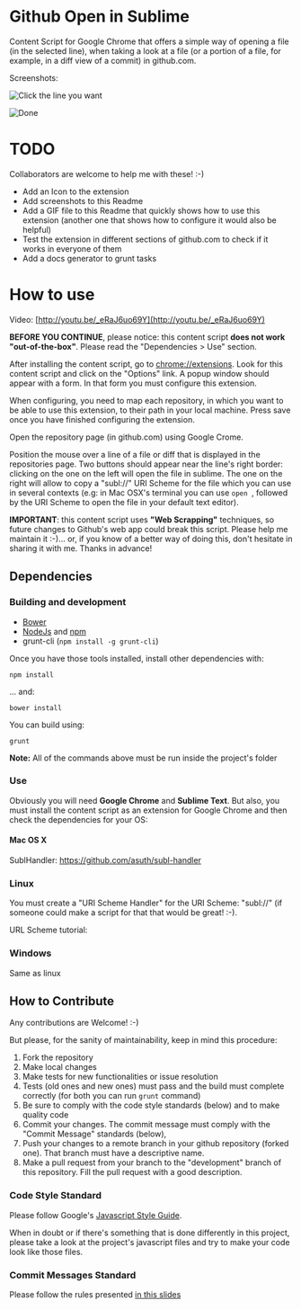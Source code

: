 # Github Open in Sublime

Content Script for Google Chrome that offers a simple way of opening a file (in
the selected line), when taking a look at a file (or a portion of a file, for
example, in a diff view of a commit) in github.com.

Screenshots:

![Click the line you want](http://www.clipular.com/c/5254671464660992.png?k=eC93VYlyUYnVQtOsN-Q_DtM-JqQ)

![Done](http://www.clipular.com/c/5958988186255360.png?k=p2tpDli55p4IceyFi6bTI4GItXo)

# TODO

Collaborators are welcome to help me with these! :-)

* Add an Icon to the extension
* Add screenshots to this Readme
* Add a GIF file to this Readme that quickly shows how to use this extension
  (another one that shows how to configure it would also be helpful)
* Test the extension in different sections of github.com to check if it works in
  everyone of them
* Add a docs generator to grunt tasks

# How to use

Video: [http://youtu.be/_eRaJ6uo69Y](http://youtu.be/_eRaJ6uo69Y)

**BEFORE YOU CONTINUE**, please notice: this content script **does not work
"out-of-the-box"**. Please read the "Dependencies > Use" section.

After installing the content script, go to [chrome://extensions](chrome://extensions).
Look for this content script and click on the "Options" link. A popup window should
appear with a form. In that form you must configure this extension.

When configuring, you need to map each repository, in which you want to be able to use
this extension, to their path in your local machine. Press save once you have finished
configuring the extension.

Open the repository page (in github.com) using Google Crome.

Position the mouse over a line of a file or diff that is displayed in the
repositories page. Two buttons should appear near the line's right border:
clicking on the one on the left will open the file in sublime. The one on the
right will allow to copy a "subl://" URI Scheme for the file which you can use
in several contexts (e.g: in Mac OSX's terminal you can use `open `, followed by
the URI Scheme to open the file in your default text editor).

**IMPORTANT**: this content script uses **"Web Scrapping"** techniques, so
future changes to Github's web app could break this script. Please help me
maintain it :-)... or, if you know of a better way of doing this, don't hesitate
in sharing it with me. Thanks in advance!


## Dependencies

### Building and development

* [Bower](http://bower.io/)
* [NodeJs](http://nodejs.org/) and [npm](https://www.npmjs.com/)
* grunt-cli (`npm install -g grunt-cli`)

Once you have those tools installed, install other dependencies with:

    npm install

... and:

    bower install

You can build using:

    grunt

**Note:** All of the commands above must be run inside the project's folder

### Use

Obviously you will need **Google Chrome** and **Sublime Text**. But also, you
must install the content script as an extension for Google Chrome and then check
the dependencies for your OS:

#### Mac OS X

SublHandler:
https://github.com/asuth/subl-handler

### Linux

You must create a "URI Scheme Handler" for the URI Scheme: "subl://" (if someone
could make a script for that that would be great! :-).

URL Scheme tutorial:

### Windows

Same as linux

## How to Contribute

Any contributions are Welcome! :-)

But please, for the sanity of maintainability, keep in mind this procedure:

1. Fork the repository
2. Make local changes
3. Make tests for new functionalities or issue resolution
4. Tests (old ones and new ones) must pass and the build must complete
   correctly (for both you can run `grunt` command)
5. Be sure to comply with the code style standards (below) and to make
   quality code
6. Commit your changes. The commit message must comply with the "Commit Message"
   standards (below),
7. Push your changes to a remote branch in your github repository (forked
   one). That branch must have a descriptive name.
8. Make a pull request from your branch to the "development" branch of this
   repository. Fill the pull request with a good description.

### Code Style Standard

Please follow Google's [Javascript Style Guide](http://google-styleguide.googlecode.com/svn/trunk/javascriptguide.xml).

When in doubt or if there's something that is done differently in this project,
please take a look at the project's javascript files and try to make your code
look like those files.

### Commit Messages Standard

Please follow the rules presented [in this slides](http://www.slideshare.net/TarinGamberini/commit-messages-goodpractices)

